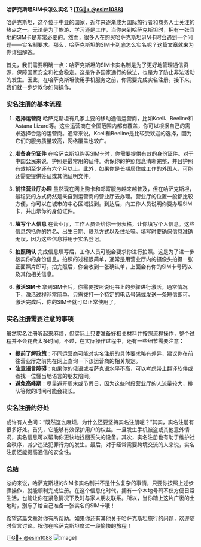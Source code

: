 **哈萨克斯坦SIM卡怎么实名？[[TG💪+ @esim1088](https://t.me/s/esim1088)]**

哈萨克斯坦，这个位于中亚的国家，近年来逐渐成为国际旅行者和商务人士关注的热点之一。无论是为了旅游、学习还是工作，当你来到哈萨克斯坦时，拥有一张当地的SIM卡是非常必要的。然而，很多人在购买哈萨克斯坦SIM卡时会遇到一个问题——实名制要求。那么，哈萨克斯坦的SIM卡到底怎么实名呢？这篇文章就来为你详细解答。

首先，我们需要明确一点：哈萨克斯坦的SIM卡实名制是为了更好地管理通信资源，保障国家安全和社会稳定。这是许多国家通行的做法，也是为了防止非法活动的发生。因此，在哈萨克斯坦使用手机服务之前，你需要完成实名注册。接下来，我们就一步步教你如何操作。

### 实名注册的基本流程

1. **选择运营商**
   哈萨克斯坦有几家主要的移动通信运营商，比如Kcell、Beeline和Astana Lizard等。这些运营商在全国范围内都有覆盖，你可以根据自己的需求选择合适的运营商。通常来说，Kcell和Beeline是比较受欢迎的选择，因为它们的服务质量较高，网络覆盖也较广。

2. **准备身份证件**
   在哈萨克斯坦购买SIM卡时，你需要提供有效的身份证件。对于中国公民来说，护照是最常用的证件。确保你的护照信息清晰完整，并且护照有效期至少还有六个月以上。此外，如果你是长期居住或工作的外国人，可能还需要提供签证或其他证明文件。

3. **前往营业厅办理**
   虽然现在网上购卡和邮寄服务越来越普及，但在哈萨克斯坦，最稳妥的方式仍然是亲自到运营商的营业厅去办理。营业厅的位置一般都比较方便，你可以在城市的中心区域找到。到达后，向工作人员说明你要办理SIM卡，并出示你的身份证件。

4. **填写个人信息**
   在营业厅，工作人员会给你一份表格，让你填写个人信息。这些信息包括你的姓名、出生日期、联系方式以及住址等。填写时要确保信息准确无误，因为这些信息将用于实名登记。

5. **拍照确认**
   完成信息填写后，工作人员可能会要求你进行拍照。这是为了进一步核实你的身份信息。拍照的过程很简单，通常是用营业厅内的摄像头拍摄一张正面照片即可。拍完照后，你会收到一张确认单，上面会有你的SIM卡号码以及其他相关信息。

6. **激活SIM卡**
   拿到SIM卡后，你需要按照说明书上的步骤进行激活。通常情况下，激活过程非常简单，只需拨打一个特定的电话号码或发送一条短信即可。激活完成后，你的SIM卡就可以正常使用了。

### 实名注册需要注意的事项

虽然实名注册听起来麻烦，但实际上只要准备好相关材料并按照流程操作，整个过程并不会花费太多时间。不过，在实际操作过程中，还有一些细节需要注意：

- **提前了解政策**：不同运营商可能对实名注册的具体要求略有差异，建议你在前往营业厅之前先在网上查询一下该运营商的相关规定。
- **注意语言障碍**：如果你的俄语或哈萨克语水平不高，可以考虑带上翻译软件或者找一位懂当地语言的朋友陪同。
- **避免高峰期**：尽量避开周末或节假日，因为这些时段营业厅的人流量较大，排队等候的时间可能会较长。

### 实名注册的好处

或许有人会问：“既然这么麻烦，为什么还要坚持实名注册呢？”其实，实名注册有很多好处。首先，它能够有效保护用户的权益。一旦发生手机被盗或其他意外情况，实名信息可以帮助你更快地找回丢失的设备。其次，实名注册也有助于维护社会秩序，减少违法犯罪行为的发生。最后，对于经常需要跨境交流的人来说，实名注册还能提高通信的安全性。

### 总结

总的来说，哈萨克斯坦的SIM卡实名制并不是什么复杂的事情，只要你按照上述步骤操作，就能顺利完成注册。在这个信息化时代，拥有一个本地号码不仅方便日常生活，也能让你在紧急情况下及时与家人朋友联系。所以，当你踏上这片广袤的土地时，别忘了给自己准备一张实名的SIM卡哦！

希望这篇文章对你有所帮助。如果你还有其他关于哈萨克斯坦旅行的问题，欢迎随时留言讨论。祝你在哈萨克斯坦度过一段愉快的旅程！

[[TG💪+ @esim1088](https://t.me/s/esim1088) ![Image](https://i.postimg.cc/4NQfJmqS/Snipaste-2025-05-13-00-14-12.png)]